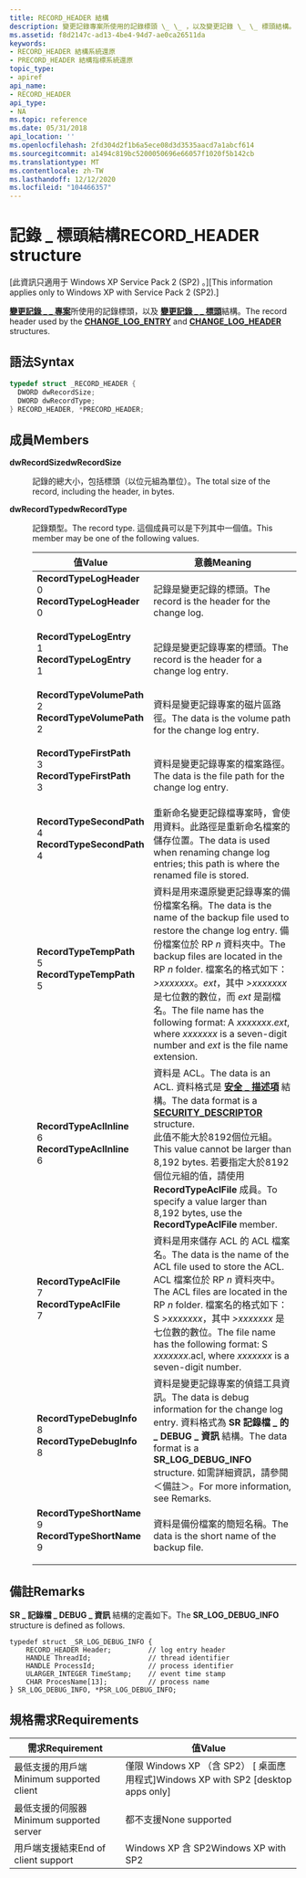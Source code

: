 ```yaml
---
title: RECORD_HEADER 結構
description: 變更記錄專案所使用的記錄標頭 \_ \_ ，以及變更記錄 \_ \_ 標頭結構。
ms.assetid: f8d2147c-ad13-4be4-94d7-ae0ca26511da
keywords:
- RECORD_HEADER 結構系統還原
- PRECORD_HEADER 結構指標系統還原
topic_type:
- apiref
api_name:
- RECORD_HEADER
api_type:
- NA
ms.topic: reference
ms.date: 05/31/2018
api_location: ''
ms.openlocfilehash: 2fd304d2f1b6a5ece08d3d3535aacd7a1abcf614
ms.sourcegitcommit: a1494c819bc5200050696e66057f1020f5b142cb
ms.translationtype: MT
ms.contentlocale: zh-TW
ms.lasthandoff: 12/12/2020
ms.locfileid: "104466357"
---
```

# <a name="record_header-structure"></a><span data-ttu-id="4326c-105">記錄 \_ 標頭結構</span><span class="sxs-lookup"><span data-stu-id="4326c-105">RECORD\_HEADER structure</span></span>

<span data-ttu-id="4326c-106">\[此資訊只適用于 Windows XP Service Pack 2 (SP2) 。\]</span><span class="sxs-lookup"><span data-stu-id="4326c-106">\[This information applies only to Windows XP with Service Pack 2 (SP2).\]</span></span>

<span data-ttu-id="4326c-107">[**變更記錄 \_ \_ 專案**](change-log-entry.md)所使用的記錄標頭，以及 [**變更記錄 \_ \_ 標頭**](change-log-header.md)結構。</span><span class="sxs-lookup"><span data-stu-id="4326c-107">The record header used by the [**CHANGE\_LOG\_ENTRY**](change-log-entry.md) and [**CHANGE\_LOG\_HEADER**](change-log-header.md) structures.</span></span>

## <a name="syntax"></a><span data-ttu-id="4326c-108">語法</span><span class="sxs-lookup"><span data-stu-id="4326c-108">Syntax</span></span>


```C++
typedef struct _RECORD_HEADER {
  DWORD dwRecordSize;
  DWORD dwRecordType;
} RECORD_HEADER, *PRECORD_HEADER;
```



## <a name="members"></a><span data-ttu-id="4326c-109">成員</span><span class="sxs-lookup"><span data-stu-id="4326c-109">Members</span></span>

<dl> <dt>

<span data-ttu-id="4326c-110">**dwRecordSize**</span><span class="sxs-lookup"><span data-stu-id="4326c-110">**dwRecordSize**</span></span>
</dt> <dd>

<span data-ttu-id="4326c-111">記錄的總大小，包括標頭（以位元組為單位）。</span><span class="sxs-lookup"><span data-stu-id="4326c-111">The total size of the record, including the header, in bytes.</span></span>

</dd> <dt>

<span data-ttu-id="4326c-112">**dwRecordType**</span><span class="sxs-lookup"><span data-stu-id="4326c-112">**dwRecordType**</span></span>
</dt> <dd>

<span data-ttu-id="4326c-113">記錄類型。</span><span class="sxs-lookup"><span data-stu-id="4326c-113">The record type.</span></span> <span data-ttu-id="4326c-114">這個成員可以是下列其中一個值。</span><span class="sxs-lookup"><span data-stu-id="4326c-114">This member may be one of the following values.</span></span>



| <span data-ttu-id="4326c-115">值</span><span class="sxs-lookup"><span data-stu-id="4326c-115">Value</span></span>                                                                                                                                                                                                                                                                           | <span data-ttu-id="4326c-116">意義</span><span class="sxs-lookup"><span data-stu-id="4326c-116">Meaning</span></span>                                                                                                                                                                                                                                                                            |
|---------------------------------------------------------------------------------------------------------------------------------------------------------------------------------------------------------------------------------------------------------------------------------|------------------------------------------------------------------------------------------------------------------------------------------------------------------------------------------------------------------------------------------------------------------------------------|
| <span id="RecordTypeLogHeader"></span><span id="recordtypelogheader"></span><span id="RECORDTYPELOGHEADER"></span><dl> <span data-ttu-id="4326c-117"><dt>**RecordTypeLogHeader**</dt> <dt>0</dt></span><span class="sxs-lookup"><span data-stu-id="4326c-117"><dt>**RecordTypeLogHeader**</dt> <dt>0</dt></span></span> </dl>     | <span data-ttu-id="4326c-118">記錄是變更記錄的標頭。</span><span class="sxs-lookup"><span data-stu-id="4326c-118">The record is the header for the change log.</span></span><br/>                                                                                                                                                                                                                            |
| <span id="RecordTypeLogEntry"></span><span id="recordtypelogentry"></span><span id="RECORDTYPELOGENTRY"></span><dl> <span data-ttu-id="4326c-119"><dt>**RecordTypeLogEntry**</dt> <dt>1</dt></span><span class="sxs-lookup"><span data-stu-id="4326c-119"><dt>**RecordTypeLogEntry**</dt> <dt>1</dt></span></span> </dl>         | <span data-ttu-id="4326c-120">記錄是變更記錄專案的標頭。</span><span class="sxs-lookup"><span data-stu-id="4326c-120">The record is the header for a change log entry.</span></span><br/>                                                                                                                                                                                                                        |
| <span id="RecordTypeVolumePath"></span><span id="recordtypevolumepath"></span><span id="RECORDTYPEVOLUMEPATH"></span><dl> <span data-ttu-id="4326c-121"><dt>**RecordTypeVolumePath**</dt> <dt>2</dt></span><span class="sxs-lookup"><span data-stu-id="4326c-121"><dt>**RecordTypeVolumePath**</dt> <dt>2</dt></span></span> </dl> | <span data-ttu-id="4326c-122">資料是變更記錄專案的磁片區路徑。</span><span class="sxs-lookup"><span data-stu-id="4326c-122">The data is the volume path for the change log entry.</span></span><br/>                                                                                                                                                                                                                   |
| <span id="RecordTypeFirstPath"></span><span id="recordtypefirstpath"></span><span id="RECORDTYPEFIRSTPATH"></span><dl> <span data-ttu-id="4326c-123"><dt>**RecordTypeFirstPath**</dt> <dt>3</dt></span><span class="sxs-lookup"><span data-stu-id="4326c-123"><dt>**RecordTypeFirstPath**</dt> <dt>3</dt></span></span> </dl>     | <span data-ttu-id="4326c-124">資料是變更記錄專案的檔案路徑。</span><span class="sxs-lookup"><span data-stu-id="4326c-124">The data is the file path for the change log entry.</span></span><br/>                                                                                                                                                                                                                     |
| <span id="RecordTypeSecondPath"></span><span id="recordtypesecondpath"></span><span id="RECORDTYPESECONDPATH"></span><dl> <span data-ttu-id="4326c-125"><dt>**RecordTypeSecondPath**</dt> <dt>4</dt></span><span class="sxs-lookup"><span data-stu-id="4326c-125"><dt>**RecordTypeSecondPath**</dt> <dt>4</dt></span></span> </dl> | <span data-ttu-id="4326c-126">重新命名變更記錄檔專案時，會使用資料。此路徑是重新命名檔案的儲存位置。</span><span class="sxs-lookup"><span data-stu-id="4326c-126">The data is used when renaming change log entries; this path is where the renamed file is stored.</span></span><br/>                                                                                                                                                                       |
| <span id="RecordTypeTempPath"></span><span id="recordtypetemppath"></span><span id="RECORDTYPETEMPPATH"></span><dl> <span data-ttu-id="4326c-127"><dt>**RecordTypeTempPath**</dt> <dt>5</dt></span><span class="sxs-lookup"><span data-stu-id="4326c-127"><dt>**RecordTypeTempPath**</dt> <dt>5</dt></span></span> </dl>         | <span data-ttu-id="4326c-128">資料是用來還原變更記錄專案的備份檔案名稱。</span><span class="sxs-lookup"><span data-stu-id="4326c-128">The data is the name of the backup file used to restore the change log entry.</span></span> <span data-ttu-id="4326c-129">備份檔案位於 RP *n* 資料夾中。</span><span class="sxs-lookup"><span data-stu-id="4326c-129">The backup files are located in the RP *n* folder.</span></span> <span data-ttu-id="4326c-130">檔案名的格式如下：*>xxxxxxx*。*ext*，其中 *>xxxxxxx* 是七位數的數位，而 *ext* 是副檔名。</span><span class="sxs-lookup"><span data-stu-id="4326c-130">The file name has the following format: A *xxxxxxx*.*ext*, where *xxxxxxx* is a seven-digit number and *ext* is the file name extension.</span></span><br/> |
| <span id="RecordTypeAclInline"></span><span id="recordtypeaclinline"></span><span id="RECORDTYPEACLINLINE"></span><dl> <span data-ttu-id="4326c-131"><dt>**RecordTypeAclInline**</dt> <dt>6</dt></span><span class="sxs-lookup"><span data-stu-id="4326c-131"><dt>**RecordTypeAclInline**</dt> <dt>6</dt></span></span> </dl>     | <span data-ttu-id="4326c-132">資料是 ACL。</span><span class="sxs-lookup"><span data-stu-id="4326c-132">The data is an ACL.</span></span> <span data-ttu-id="4326c-133">資料格式是 [**安全 \_ 描述項**](/windows/desktop/api/winnt/ns-winnt-security_descriptor) 結構。</span><span class="sxs-lookup"><span data-stu-id="4326c-133">The data format is a [**SECURITY\_DESCRIPTOR**](/windows/desktop/api/winnt/ns-winnt-security_descriptor) structure.</span></span> <br/> <span data-ttu-id="4326c-134">此值不能大於8192個位元組。</span><span class="sxs-lookup"><span data-stu-id="4326c-134">This value cannot be larger than 8,192 bytes.</span></span> <span data-ttu-id="4326c-135">若要指定大於8192個位元組的值，請使用 **RecordTypeAclFile** 成員。</span><span class="sxs-lookup"><span data-stu-id="4326c-135">To specify a value larger than 8,192 bytes, use the **RecordTypeAclFile** member.</span></span><br/>                |
| <span id="RecordTypeAclFile"></span><span id="recordtypeaclfile"></span><span id="RECORDTYPEACLFILE"></span><dl> <span data-ttu-id="4326c-136"><dt>**RecordTypeAclFile**</dt> <dt>7</dt></span><span class="sxs-lookup"><span data-stu-id="4326c-136"><dt>**RecordTypeAclFile**</dt> <dt>7</dt></span></span> </dl>             | <span data-ttu-id="4326c-137">資料是用來儲存 ACL 的 ACL 檔案名。</span><span class="sxs-lookup"><span data-stu-id="4326c-137">The data is the name of the ACL file used to store the ACL.</span></span> <span data-ttu-id="4326c-138">ACL 檔案位於 RP *n* 資料夾中。</span><span class="sxs-lookup"><span data-stu-id="4326c-138">The ACL files are located in the RP *n* folder.</span></span> <span data-ttu-id="4326c-139">檔案名的格式如下： S *>xxxxxxx*，其中 *>xxxxxxx* 是七位數的數位。</span><span class="sxs-lookup"><span data-stu-id="4326c-139">The file name has the following format: S *xxxxxxx*.acl, where *xxxxxxx* is a seven-digit number.</span></span><br/>                                                             |
| <span id="RecordTypeDebugInfo"></span><span id="recordtypedebuginfo"></span><span id="RECORDTYPEDEBUGINFO"></span><dl> <span data-ttu-id="4326c-140"><dt>**RecordTypeDebugInfo**</dt> <dt>8</dt></span><span class="sxs-lookup"><span data-stu-id="4326c-140"><dt>**RecordTypeDebugInfo**</dt> <dt>8</dt></span></span> </dl>     | <span data-ttu-id="4326c-141">資料是變更記錄專案的偵錯工具資訊。</span><span class="sxs-lookup"><span data-stu-id="4326c-141">The data is debug information for the change log entry.</span></span> <span data-ttu-id="4326c-142">資料格式為 **SR 記錄檔 \_ 的 \_ DEBUG \_ 資訊** 結構。</span><span class="sxs-lookup"><span data-stu-id="4326c-142">The data format is a **SR\_LOG\_DEBUG\_INFO** structure.</span></span> <span data-ttu-id="4326c-143">如需詳細資訊，請參閱＜備註＞。</span><span class="sxs-lookup"><span data-stu-id="4326c-143">For more information, see Remarks.</span></span><br/>                                                                                                                     |
| <span id="RecordTypeShortName"></span><span id="recordtypeshortname"></span><span id="RECORDTYPESHORTNAME"></span><dl> <span data-ttu-id="4326c-144"><dt>**RecordTypeShortName**</dt> <dt>9</dt></span><span class="sxs-lookup"><span data-stu-id="4326c-144"><dt>**RecordTypeShortName**</dt> <dt>9</dt></span></span> </dl>     | <span data-ttu-id="4326c-145">資料是備份檔案的簡短名稱。</span><span class="sxs-lookup"><span data-stu-id="4326c-145">The data is the short name of the backup file.</span></span><br/>                                                                                                                                                                                                                          |



 

</dd> </dl>

## <a name="remarks"></a><span data-ttu-id="4326c-146">備註</span><span class="sxs-lookup"><span data-stu-id="4326c-146">Remarks</span></span>

<span data-ttu-id="4326c-147">**SR \_ 記錄檔 \_ DEBUG \_ 資訊** 結構的定義如下。</span><span class="sxs-lookup"><span data-stu-id="4326c-147">The **SR\_LOG\_DEBUG\_INFO** structure is defined as follows.</span></span>

``` syntax
typedef struct _SR_LOG_DEBUG_INFO {
    RECORD_HEADER Header;         // log entry header
    HANDLE ThreadId;              // thread identifier
    HANDLE ProcessId;             // process identifier
    ULARGER_INTEGER TimeStamp;    // event time stamp
    CHAR ProcesName[13];          // process name
} SR_LOG_DEBUG_INFO, *PSR_LOG_DEBUG_INFO;
```

## <a name="requirements"></a><span data-ttu-id="4326c-148">規格需求</span><span class="sxs-lookup"><span data-stu-id="4326c-148">Requirements</span></span>



| <span data-ttu-id="4326c-149">需求</span><span class="sxs-lookup"><span data-stu-id="4326c-149">Requirement</span></span> | <span data-ttu-id="4326c-150">值</span><span class="sxs-lookup"><span data-stu-id="4326c-150">Value</span></span> |
|-------------------------------------|------------------------------------------------------|
| <span data-ttu-id="4326c-151">最低支援的用戶端</span><span class="sxs-lookup"><span data-stu-id="4326c-151">Minimum supported client</span></span><br/> | <span data-ttu-id="4326c-152">僅限 Windows XP （含 SP2） \[ 桌面應用程式\]</span><span class="sxs-lookup"><span data-stu-id="4326c-152">Windows XP with SP2 \[desktop apps only\]</span></span><br/> |
| <span data-ttu-id="4326c-153">最低支援的伺服器</span><span class="sxs-lookup"><span data-stu-id="4326c-153">Minimum supported server</span></span><br/> | <span data-ttu-id="4326c-154">都不支援</span><span class="sxs-lookup"><span data-stu-id="4326c-154">None supported</span></span><br/>                            |
| <span data-ttu-id="4326c-155">用戶端支援結束</span><span class="sxs-lookup"><span data-stu-id="4326c-155">End of client support</span></span><br/>    | <span data-ttu-id="4326c-156">Windows XP 含 SP2</span><span class="sxs-lookup"><span data-stu-id="4326c-156">Windows XP with SP2</span></span><br/>                       |



 

